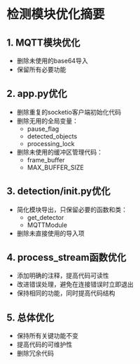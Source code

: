 # 检测模块优化摘要

## 1. MQTT模块优化
- 删除未使用的base64导入
- 保留所有必要功能

## 2. app.py优化
- 删除重复的socketio客户端初始化代码
- 删除无用的全局变量：
  - pause_flag
  - detected_objects 
  - processing_lock
- 删除未使用的缓冲区管理代码：
  - frame_buffer
  - MAX_BUFFER_SIZE

## 3. detection/__init__.py优化
- 简化模块导出，只保留必要的函数和类：
  - get_detector
  - MQTTModule
- 删除未直接使用的导入项

## 4. process_stream函数优化
- 添加明确的注释，提高代码可读性
- 改进错误处理，避免在连接错误时立即退出
- 保持相同的功能，同时提高代码结构

## 5. 总体优化
- 保持所有关键功能不变
- 提高代码的可维护性
- 删除冗余代码 